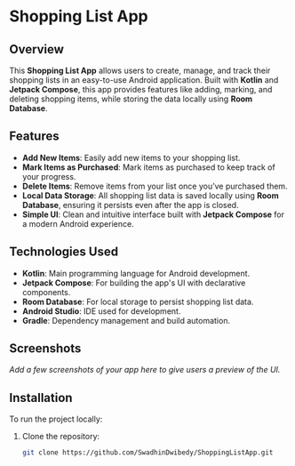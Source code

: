 # Shopping List App

## Overview

This **Shopping List App** allows users to create, manage, and track their shopping lists in an easy-to-use Android application. Built with **Kotlin** and **Jetpack Compose**, this app provides features like adding, marking, and deleting shopping items, while storing the data locally using **Room Database**.

## Features

- **Add New Items**: Easily add new items to your shopping list.
- **Mark Items as Purchased**: Mark items as purchased to keep track of your progress.
- **Delete Items**: Remove items from your list once you’ve purchased them.
- **Local Data Storage**: All shopping list data is saved locally using **Room Database**, ensuring it persists even after the app is closed.
- **Simple UI**: Clean and intuitive interface built with **Jetpack Compose** for a modern Android experience.

## Technologies Used

- **Kotlin**: Main programming language for Android development.
- **Jetpack Compose**: For building the app's UI with declarative components.
- **Room Database**: For local storage to persist shopping list data.
- **Android Studio**: IDE used for development.
- **Gradle**: Dependency management and build automation.

## Screenshots

*Add a few screenshots of your app here to give users a preview of the UI.*

## Installation

To run the project locally:

1. Clone the repository:
   ```bash
   git clone https://github.com/SwadhinDwibedy/ShoppingListApp.git
